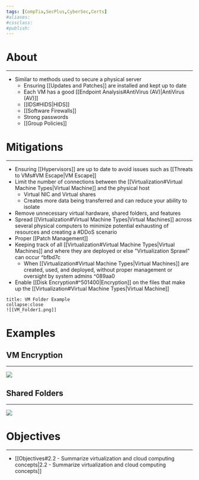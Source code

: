 ```yaml
---
tags: [CompTia,SecPlus,CyberSec,Certs]
#aliases:
#cssclass:
#publish:
---
```


# About
---
- Similar to methods used to secure a physical server
	- Ensuring [[Updates and Patches]] are installed and kept up to date
	- Each VM has a good [[Endpoint Analysis#AntiVirus (AV)|AntiVirus (AV)]]
	- [[IDS#HIDS|HIDS]]
	- [[Software Firewalls]]
	- Strong passwords
	- [[Group Policies]]

# Mitigations
---
- Ensuring [[Hypervisors]] are up to date to avoid issues such as [[Threats to VMs#VM Escape|VM Escape]]
- Limit the number of connections between the [[Virtualization#Virtual Machine Types|Virtual Machine]] and the physical host
	- Virtual NIC and Virtual shares
	- Creates more data being transferred and can reduce your ability to isolate
- Remove unnecessary virtual hardware, shared folders, and features
- Spread [[Virtualization#Virtual Machine Types|Virtual Machines]] across several physical computers to minimize potential exhausting of resources and creating a #DDoS scenario
- Proper [[Patch Management]]
- Keeping track of all [[Virtualization#Virtual Machine Types|Virtual Machines]] and where they are deployed or else "Virtualization Sprawl" can occur ^bfbd7c
	- When [[Virtualization#Virtual Machine Types|Virtual Machines]] are created, used, and deployed, without proper management or oversight by system admins ^089aa0
- Enable [[Disk Encryption#^501400|Encryption]] on the files that make up the [[Virtualization#Virtual Machine Types|Virtual Machine]]

```ad-info
title: VM Folder Example
collapse:close
![[VM_Folder1.png]]
```

# Examples

## VM Encryption
---

![](https://www.youtube.com/watch?v=8U-TAR0aYYQ)

## Shared Folders
---

![](https://www.youtube.com/watch?v=q7CcpuEuI-Q)

# Objectives
---
- [[Objectives#2.2 - Summarize virtualization and cloud computing concepts|2.2 - Summarize virtualization and cloud computing concepts]]